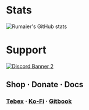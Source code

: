# Stats
![Rumaier's GitHub stats](https://github-readme-stats.vercel.app/api?username=rumaier&show_icons=true&hide=contribs,prs&theme=material-palenight)

# Support
<a href='https://discord.gg/8TzrRRheV5'>![Discord Banner 2](https://discordapp.com/api/guilds/1223124665183240212/widget.png?style=banner3)</a>

## Shop · Donate · Docs
### [Tebex](https://r-scripts.tebex.io/)  ·  [Ko-Fi](https://ko-fi.com/rumaier) · [Gitbook](https://r-scripts-1.gitbook.io/r_scripts-docs.)

<!---
rumaier/rumaier is a ✨ special ✨ repository because its `README.md` (this file) appears on your GitHub profile.
You can click the Preview link to take a look at your changes.
---> 
